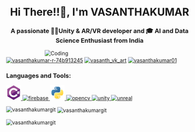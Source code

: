 <h1 align="center">Hi There!!👋, I'm VASANTHAKUMAR</h1>
<h3 align="center">A passionate 👨‍💻Unity & AR/VR developer and 🎓 AI and Data Science Enthusiast from India</h3>
<img align="right" alt="Coding" width="400" src="https://www.easternts.com/wp-content/uploads/2023/01/05Techfix-illo-superJumbo.gif">

<p align="left">
<a href="https://linkedin.com/in/vasanthakumar-r-74b913245" target="blank"><img align="center" src="https://raw.githubusercontent.com/rahuldkjain/github-profile-readme-generator/master/src/images/icons/Social/linked-in-alt.svg" alt="vasanthakumar-r-74b913245" height="30" width="40" /></a>
<a href="https://instagram.com/vasanth_vk_art" target="blank"><img align="center" src="https://raw.githubusercontent.com/rahuldkjain/github-profile-readme-generator/master/src/images/icons/Social/instagram.svg" alt="vasanth_vk_art" height="30" width="40" /></a>
<a href="https://www.leetcode.com/vasanthakumar01" target="blank"><img align="center" src="https://raw.githubusercontent.com/rahuldkjain/github-profile-readme-generator/master/src/images/icons/Social/leet-code.svg" alt="vasanthakumar01" height="30" width="40" /></a>
</p>

<h3 align="left">Languages and Tools:</h3>
<p align="left"> 
<a href="https://www.cprogramming.com/" target="_blank" rel="noreferrer"> <img src="https://raw.githubusercontent.com/devicons/devicon/master/icons/csharp/csharp-original.svg" alt="csharp" width="40" height="40"/> </a> 
<a href="https://firebase.google.com/" target="_blank" rel="noreferrer"> <img src="https://www.vectorlogo.zone/logos/firebase/firebase-icon.svg" alt="firebase" width="40" height="40"/> </a> 
<a href="https://www.python.org" target="_blank" rel="noreferrer"> <img src="https://raw.githubusercontent.com/devicons/devicon/master/icons/python/python-original.svg" alt="python" width="40" height="40"/> </a> 
<a href="https://opencv.org/" target="_blank" rel="noreferrer"> <img src="https://www.vectorlogo.zone/logos/opencv/opencv-icon.svg" alt="opencv" width="40" height="40"/> </a> 
<a href="https://unity.com/" target="_blank" rel="noreferrer"> <img src="https://www.vectorlogo.zone/logos/unity3d/unity3d-icon.svg" alt="unity" width="40" height="40"/> </a> 
<a href="https://unrealengine.com/" target="_blank" rel="noreferrer"> <img src="https://raw.githubusercontent.com/kenangundogan/fontisto/036b7eca71aab1bef8e6a0518f7329f13ed62f6b/icons/svg/brand/unreal-engine.svg" alt="unreal" width="40" height="40"/> </a> 
</p>

<p><img align="left" src="https://github-readme-stats.vercel.app/api/top-langs?username=vasanthakumargit&show_icons=true&locale=en&layout=compact" alt="vasanthakumargit" /></p>

<p>&nbsp;<img align="center" src="https://github-readme-stats.vercel.app/api?username=vasanthakumargit&show_icons=true&locale=en" alt="vasanthakumargit" /></p>

<p><img align="center" src="https://github-readme-streak-stats.herokuapp.com/?user=vasanthakumargit&" alt="vasanthakumargit" /></p>

